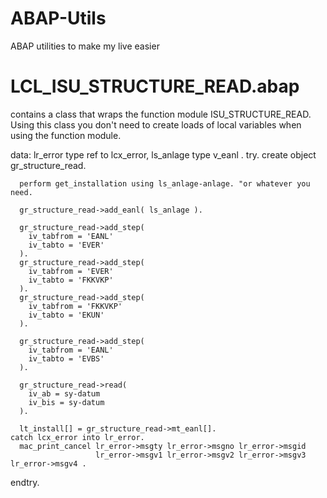 ABAP-Utils
==========

ABAP utilities to make my live easier

LCL_ISU_STRUCTURE_READ.abap
===========================
contains a class that wraps the function module ISU_STRUCTURE_READ.
Using this class you don't need to create loads of local variables when using the function module.

  data: lr_error type ref to lcx_error,
        ls_anlage type v_eanl
        .
  try.
      create object gr_structure_read.

      perform get_installation using ls_anlage-anlage. "or whatever you need.

      gr_structure_read->add_eanl( ls_anlage ).

      gr_structure_read->add_step(
        iv_tabfrom = 'EANL'
        iv_tabto = 'EVER'
      ).
      gr_structure_read->add_step(
        iv_tabfrom = 'EVER'
        iv_tabto = 'FKKVKP'
      ).
      gr_structure_read->add_step(
        iv_tabfrom = 'FKKVKP'
        iv_tabto = 'EKUN'
      ).

      gr_structure_read->add_step(
        iv_tabfrom = 'EANL'
        iv_tabto = 'EVBS'
      ).

      gr_structure_read->read(
        iv_ab = sy-datum
        iv_bis = sy-datum
      ).

      lt_install[] = gr_structure_read->mt_eanl[].
    catch lcx_error into lr_error.
      mac_print_cancel lr_error->msgty lr_error->msgno lr_error->msgid
                       lr_error->msgv1 lr_error->msgv2 lr_error->msgv3 lr_error->msgv4 .
  endtry.
